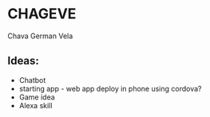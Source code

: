 # CHAGEVE
Chava German Vela 

## Ideas: 
* Chatbot 
* starting app - web app deploy in phone using cordova? 
* Game idea 
* Alexa skill 

